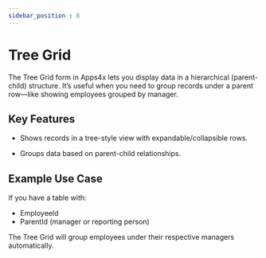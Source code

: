 ```yaml
---
sidebar_position : 8
---
```


# Tree Grid

The Tree Grid form in Apps4x lets you display data in a hierarchical (parent-child) structure. It’s useful when you need to group records under a parent row—like showing employees grouped by manager.

## Key Features

  - Shows records in a tree-style view with expandable/collapsible rows.

  - Groups data based on parent-child relationships.

## Example Use Case

If you have a table with:

  - EmployeeId
  - ParentId (manager or reporting person)

The Tree Grid will group employees under their respective managers automatically.
